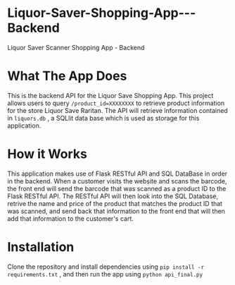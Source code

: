 # Liquor-Saver-Shopping-App---Backend
Liquor Saver Scanner Shopping App - Backend

# What The App Does
This is the backend API for the Liquor Save Shopping App. This project allows users to query `/product_id=XXXXXXXX` to retrieve product information for the store Liquor Save Raritan. The API will retrieve information contained in `liquors.db` , a SQLlit data base which is used as storage for this application. 


# How it Works
This application makes use of Flask RESTful API and SQL DataBase in order in the backend. When a customer visits the website and scans the barcode, the front end will send the barcode that was scanned as a product ID to the Flask RESTful API. The RESTful API will then look into the SQL Database, retrive the name and price of the product that matches the product ID that was scanned, and send back that information to the front end that will then add that information to the customer's cart. 

# Installation
Clone the repository and install dependencies using `pip install -r requirements.txt` , and then run the app using `python api_final.py`
